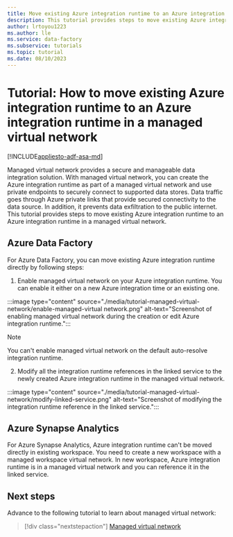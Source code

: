 ```yaml
---
title: Move existing Azure integration runtime to an Azure integration runtime in a managed virtual network
description: This tutorial provides steps to move existing Azure integration runtime to an Azure integration runtime in a managed virtual network.
author: lrtoyou1223
ms.author: lle
ms.service: data-factory
ms.subservice: tutorials
ms.topic: tutorial
ms.date: 08/10/2023
---
```


# Tutorial: How to move existing Azure integration runtime to an Azure integration runtime in a managed virtual network

[!INCLUDE[appliesto-adf-asa-md](includes/appliesto-adf-asa-md.md)]

Managed virtual network provides a secure and manageable data integration solution. With managed virtual network, you can create the Azure integration runtime as part of a managed virtual network and use private endpoints to securely connect to supported data stores. Data traffic goes through Azure private links that provide secured connectivity to the data source. In addition, it prevents data exfiltration to the public internet. 
This tutorial provides steps to move existing Azure integration runtime to an Azure integration runtime in a managed virtual network.

## Azure Data Factory
For Azure Data Factory, you can move existing Azure integration runtime directly by following steps:
1. Enable managed virtual network on your Azure integration runtime. You can enable it either on a new Azure integration time or an existing one.

:::image type="content" source="./media/tutorial-managed-virtual-network/enable-managed-virtual network.png" alt-text="Screenshot of enabling managed virtual network during the creation or edit Azure integration runtime.":::

> [!NOTE]
> You can't enable managed virtual network on the default auto-resolve integration runtime.

2. Modify all the integration runtime references in the linked service to the newly created Azure integration runtime in the managed virtual network. 

:::image type="content" source="./media/tutorial-managed-virtual-network/modify-linked-service.png" alt-text="Screenshot of modifying the integration runtime reference in the linked service.":::

## Azure Synapse Analytics
For Azure Synapse Analytics, Azure integration runtime can't be moved directly in existing workspace. You need to create a new workspace with a managed workspace virtual network. In new workspace, Azure integration runtime is in a managed virtual network and you can reference it in the linked service.

## Next steps

Advance to the following tutorial to learn about managed virtual network:

> [!div class="nextstepaction"]
> [Managed virtual network](managed-virtual-network-private-endpoint.md)